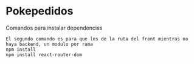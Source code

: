 # Pokepedidos

Comandos para instalar dependencias

```
El segundo comando es para que les de la ruta del front mientras no haya backend, un modulo por rama
npm install
npm install react-router-dom
```
